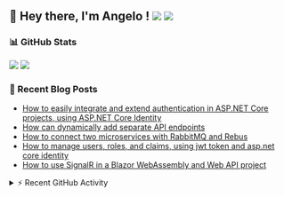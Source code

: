 ## 👋 Hey there, I'm Angelo ! ![](https://img.shields.io/badge/Intel-Core_i5_12th-0071C5?style=for-the-badge&logo=intel&logoColor=white) <a href="https://www.buymeacoffee.com/angelodotnet" target="_blank"><img src="https://img.shields.io/badge/Buy%20Me%20A%20Coffee-FFDD00.svg?style=for-the-badge&logo=Buy-Me-A-Coffee&logoColor=black"></a>

### 📊 GitHub Stats
![](https://github-readme-stats.vercel.app/api?username=angelodotnet&theme=dracula&show_icons=true&hide_border=true&count_private=true)
![](https://github-readme-streak-stats.herokuapp.com/?user=angelodotnet&theme=dracula&hide_border=true)

<!--
![](http://github-profile-summary-cards.vercel.app/api/cards/profile-details?username=angelodotnet&theme=darcula)
![](http://github-profile-summary-cards.vercel.app/api/cards/repos-per-language?username=angelodotnet&theme=dracula)
![](http://github-profile-summary-cards.vercel.app/api/cards/most-commit-language?username=angelodotnet&theme=dracula)
![](http://github-profile-summary-cards.vercel.app/api/cards/stats?username=angelodotnet&theme=dracula)
![](http://github-profile-summary-cards.vercel.app/api/cards/productive-time?username=angelodotnet&theme=dracula&utcOffset=8)
-->

### 📝 Recent Blog Posts  
<!-- BLOG-POST-LIST:START -->
- [How to easily integrate and extend authentication in ASP.NET Core projects, using ASP.NET Core Identity](https://dev.to/angelodotnet/how-to-easily-integrate-and-extend-authentication-in-aspnet-core-projects-using-aspnet-core-130p)
- [How can dynamically add separate API endpoints](https://dev.to/angelodotnet/how-can-dynamically-add-separate-api-endpoints-4h56)
- [How to connect two microservices with RabbitMQ and Rebus](https://dev.to/angelodotnet/how-to-connect-two-microservices-with-rabbitmq-and-rebus-278)
- [How to manage users, roles, and claims, using jwt token and asp.net core identity](https://dev.to/angelodotnet/how-to-manage-roles-permissions-and-more-using-jwt-token-and-aspnet-core-identity-11k0)
- [How to use SignalR in a Blazor WebAssembly and Web API project](https://dev.to/angelodotnet/how-to-use-signalr-in-a-blazor-webassembly-and-web-api-project-27cp)
<!-- BLOG-POST-LIST:END -->

<details>
<summary> ⚡ Recent GitHub Activity</summary>

<!--START_SECTION:activity-->
1. ❗ Opened issue [#31](https://github.com/AngeloDotNet/MinimalApi.Identity/issues/31) in [AngeloDotNet/MinimalApi.Identity](https://github.com/AngeloDotNet/MinimalApi.Identity)
2. ❗ Opened issue [#30](https://github.com/AngeloDotNet/MinimalApi.Identity/issues/30) in [AngeloDotNet/MinimalApi.Identity](https://github.com/AngeloDotNet/MinimalApi.Identity)
3. ❗ Opened issue [#29](https://github.com/AngeloDotNet/MinimalApi.Identity/issues/29) in [AngeloDotNet/MinimalApi.Identity](https://github.com/AngeloDotNet/MinimalApi.Identity)
4. ❗ Opened issue [#28](https://github.com/AngeloDotNet/MinimalApi.Identity/issues/28) in [AngeloDotNet/MinimalApi.Identity](https://github.com/AngeloDotNet/MinimalApi.Identity)
5. ❗ Opened issue [#27](https://github.com/AngeloDotNet/MinimalApi.Identity/issues/27) in [AngeloDotNet/MinimalApi.Identity](https://github.com/AngeloDotNet/MinimalApi.Identity)
<!--END_SECTION:activity-->
</details>
